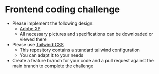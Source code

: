 # Frontend coding challenge

* Please implement the following design:
	* [Adobe XP](https://xd.adobe.com/view/32bd1a51-9a0e-48ab-9d91-8078fd222eee-67ee)
	* All necessary pictures and specifications can be downloaded or viewed there 
* Please use [Tailwind CSS](https://tailwindcss.com/)
   * This repository contains a standard tailwind configuration
   * You can adapt it to your needs
* Create a feature branch for your code and a pull request against the main branch to complete the challenge
